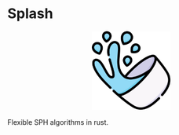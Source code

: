 # Splash

<p align="center">
  <img src="resources/splash.png" width="160"/>
</p>

Flexible SPH algorithms in rust.
